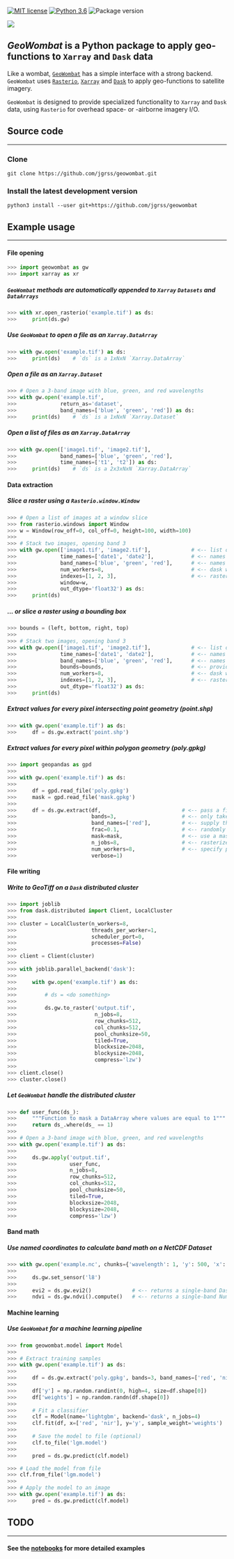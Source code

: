 [](#mit-license)[](#python-3.6)[](#package-version)

[![MIT license](https://img.shields.io/badge/License-MIT-black.svg)](https://lbesson.mit-license.org/)
[![Python 3.6](https://img.shields.io/badge/python-3.6-black.svg)](https://www.python.org/downloads/release/python-360/)
![Package version](https://img.shields.io/badge/version-0.1.0-blue.svg?cacheSeconds=2592000)

![](data/wombat.png)

## *GeoWombat* is a Python package to apply geo-functions to `Xarray` and `Dask` data

Like a wombat, [`GeoWombat`](https://github.com/jgrss/geowombat) has a simple interface with a strong backend. `GeoWombat` uses
[`Rasterio`](https://github.com/mapbox/rasterio), [`Xarray`](http://xarray.pydata.org/en/stable/) and [`Dask`](https://dask.org/) 
to apply geo-functions to satellite imagery. 

`GeoWombat` is designed to provide specialized functionality to `Xarray` and `Dask` data, using `Rasterio` for 
overhead space- or -airborne imagery I/O.

## Source code
---

### Clone

```
git clone https://github.com/jgrss/geowombat.git
```

### Install the latest development version

```
python3 install --user git+https://github.com/jgrss/geowombat
```

## Example usage
---

#### File opening

```python
>>> import geowombat as gw
>>> import xarray as xr
```

##### `GeoWombat` methods are automatically appended to `Xarray` `Datasets` and `DataArrays`

```python
>>> with xr.open_rasterio('example.tif') as ds:
>>>     print(ds.gw)
```

##### Use `GeoWombat` to open a file as an `Xarray.DataArray`

```python
>>> with gw.open('example.tif') as ds:
>>>     print(ds)    # `ds` is a 1xNxN `Xarray.DataArray`
```

##### Open a file as an `Xarray.Dataset`

```python
>>> # Open a 3-band image with blue, green, and red wavelengths
>>> with gw.open('example.tif',
>>>              return_as='dataset', 
>>>              band_names=['blue', 'green', 'red']) as ds:
>>>     print(ds)    # `ds` is a 1xNxN `Xarray.Dataset`
```

##### Open a list of files as an `Xarray.DataArray`

```python
>>> with gw.open(['image1.tif', 'image2.tif'],
>>>              band_names=['blue', 'green', 'red'],
>>>              time_names=['t1', 't2']) as ds:
>>>     print(ds)    # `ds` is a 2x3xNxN `Xarray.DataArray`
```

#### Data extraction

##### Slice a raster using a `Rasterio.window.Window`

```python
>>> # Open a list of images at a window slice
>>> from rasterio.windows import Window
>>> w = Window(row_off=0, col_off=0, height=100, width=100)
>>>
>>> # Stack two images, opening band 3
>>> with gw.open(['image1.tif', 'image2.tif'],             # <-- list of images to stack
>>>              time_names=['date1', 'date2'],            # <-- names to give the output time dimension   
>>>              band_names=['blue', 'green', 'red'],      # <-- names to give the output band dimension  
>>>              num_workers=8,                            # <-- dask workers
>>>              indexes=[1, 2, 3],                        # <-- rasterio.open keyword arguments
>>>              window=w,
>>>              out_dtype='float32') as ds:
>>>     print(ds)
```

##### ... or slice a raster using a bounding box

```python
>>> bounds = (left, bottom, right, top)
>>>
>>> # Stack two images, opening band 3
>>> with gw.open(['image1.tif', 'image2.tif'],             # <-- list of images to stack
>>>              time_names=['date1', 'date2'],            # <-- names to give the output time dimension   
>>>              band_names=['blue', 'green', 'red'],      # <-- names to give the output band dimension
>>>              bounds=bounds,                            # <-- provide a bounding box to subset to 
>>>              num_workers=8,                            # <-- dask workers
>>>              indexes=[1, 2, 3],                        # <-- rasterio.open keyword arguments
>>>              out_dtype='float32') as ds:
>>>     print(ds)
```

##### Extract values for every pixel intersecting point geometry (point.shp)

```python
>>> with gw.open('example.tif') as ds:
>>>     df = ds.gw.extract('point.shp')
```

##### Extract values for every pixel within polygon geometry (poly.gpkg)

```python
>>> import geopandas as gpd
>>>
>>> with gw.open('example.tif') as ds:
>>>
>>>     df = gpd.read_file('poly.gpkg')
>>>     mask = gpd.read_file('mask.gpkg')
>>>
>>>     df = ds.gw.extract(df,                          # <-- pass a file name or a GeoDataFrame
>>>                        bands=3,                     # <-- only take values for the 3rd band
>>>                        band_names=['red'],          # <-- supply the name for the output GeoDataFrame
>>>                        frac=0.1,                    # <-- randomly sample 10% in each polygon feature
>>>                        mask=mask,                   # <-- use a mask to constrain extractions
>>>                        n_jobs=8,                    # <-- rasterize polygon features in parallel
>>>                        num_workers=8,               # <-- specify parallel workers for dask point indexing
>>>                        verbose=1)
```

#### File writing

##### Write to GeoTiff on a `Dask` distributed cluster

```python
>>> import joblib
>>> from dask.distributed import Client, LocalCluster
>>>
>>> cluster = LocalCluster(n_workers=8,
>>>                        threads_per_worker=1,
>>>                        scheduler_port=0,
>>>                        processes=False)
>>> 
>>> client = Client(cluster)
>>> 
>>> with joblib.parallel_backend('dask'):
>>>
>>>     with gw.open('example.tif') as ds:
>>>
>>>         # ds = <do something>
>>>
>>>         ds.gw.to_raster('output.tif',
>>>                         n_jobs=8,
>>>                         row_chunks=512,
>>>                         col_chunks=512,
>>>                         pool_chunksize=50,
>>>                         tiled=True,
>>>                         blockxsize=2048,
>>>                         blockysize=2048,
>>>                         compress='lzw')
>>>
>>> client.close()
>>> cluster.close()
```

##### Let `GeoWombat` handle the distributed cluster

```python
>>> def user_func(ds_):
>>>     """Function to mask a DataArray where values are equal to 1"""
>>>     return ds_.where(ds_ == 1)
>>>
>>> # Open a 3-band image with blue, green, and red wavelengths
>>> with gw.open('example.tif') as ds:
>>>
>>>     ds.gw.apply('output.tif',
>>>                 user_func,
>>>                 n_jobs=8,
>>>                 row_chunks=512,
>>>                 col_chunks=512,
>>>                 pool_chunksize=50,
>>>                 tiled=True,
>>>                 blockxsize=2048,
>>>                 blockysize=2048,
>>>                 compress='lzw')
```

#### Band math

##### Use named coordinates to calculate band math on a NetCDF Dataset

```python
>>> with gw.open('example.nc', chunks={'wavelength': 1, 'y': 500, 'x': 500}) as ds:
>>>
>>>     ds.gw.set_sensor('l8')
>>>
>>>     evi2 = ds.gw.evi2()             # <-- returns a single-band Dask array
>>>     ndvi = ds.gw.ndvi().compute()   # <-- returns a single-band NumPy array
```

#### Machine learning

##### Use `GeoWombat` for a machine learning pipeline

```python
>>> from geowombat.model import Model
>>>
>>> # Extract training samples
>>> with gw.open('example.tif') as ds:
>>>
>>>     df = ds.gw.extract('poly.gpkg', bands=3, band_names=['red', 'nir'], frac=0.1)
>>>
>>>     df['y'] = np.random.randint(0, high=4, size=df.shape[0])
>>>     df['weights'] = np.random.randn(df.shape[0])
>>>
>>>     # Fit a classifier
>>>     clf = Model(name='lightgbm', backend='dask', n_jobs=4)
>>>     clf.fit(df, x=['red', 'nir'], y='y', sample_weight='weights')
>>>
>>>     # Save the model to file (optional)
>>>     clf.to_file('lgm.model')
>>>
>>>     pred = ds.gw.predict(clf.model)
```

```python
>>> # Load the model from file
>>> clf.from_file('lgm.model')
>>>
>>> # Apply the model to an image
>>> with gw.open('example.tif') as ds:
>>>     pred = ds.gw.predict(clf.model)
```

## TODO
---

#### See the [notebooks](https://github.com/jgrss/geowombat/tree/master/notebooks) for more detailed examples
